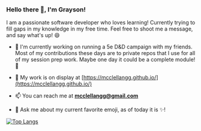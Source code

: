 ### Hello there 👋, I'm Grayson!

<p align="left">I am a passionate software developer who loves learning! Currently trying to fill gaps in my knowledge in my free time. Feel free to shoot me a message, and say what's up! 😄</p>

- 👷 I'm currently working on running a 5e D&D campaign with my friends. Most of my contributions these days are to private repos that I use for all of my session prep work. Maybe one day it could be a complete module! :thinking:

- 🎨 My work is on display at [https://mcclellangg.github.io/](https://mcclellangg.github.io/)

- 📫 You can reach me at **mcclellangg@gmail.com**

- 💬 Ask me about my current favorite emoji, as of today it is ✨!

[![Top Langs](https://github-readme-stats.vercel.app/api/top-langs/?username=mcclellangg&layout=compact)](https://github.com/anuraghazra/github-readme-stats)
